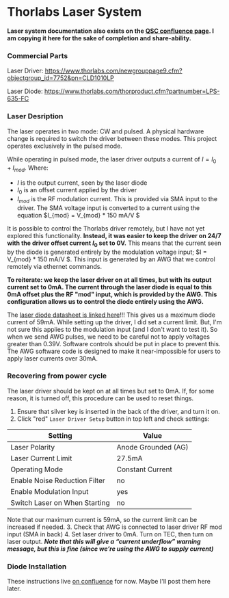# Thorlabs Laser System

**Laser system documentation also exists on the [QSC confluence page](https://confluence.qscience.org/display/1HTCSA/Thorlabs+Laser+System).  I am copying it here for the sake of completion and share-ability.**

### Commercial Parts
Laser Driver: https://www.thorlabs.com/newgrouppage9.cfm?objectgroup_id=7752&pn=CLD1010LP

Laser Diode: https://www.thorlabs.com/thorproduct.cfm?partnumber=LPS-635-FC

### Laser Desription
The laser operates in two mode: CW and pulsed.  A physical hardware change is required to switch the driver between these modes.  This project operates exclusively in the pulsed mode.

While operating in pulsed mode, the laser driver outputs a current of  $I = I_0 + I_{mod}$.  Where:
  * $I$ is the output current, seen by the laser diode
  * $I_0$ is an offset current applied by the driver
  * $I_{mod}$ is the RF modulation current.  This is provided via SMA input to the driver.  The SMA voltage input is converted to a current using the equation $I_{mod} = V_{mod} * 150 mA/V $

It is possible to control the Thorlabs driver remotely, but I have not yet explored this functionality.  **Instead, it was easier to keep the driver on 24/7 with the driver offset current $I_0$ set to 0V.**  This means that the current seen by the diode is generated entirely by the modulation voltage input; $I = V_{mod} * 150 mA/V $.  This input is generated by an AWG that we control remotely via ethernet commands.  

**To reiterate: we keep the laser driver on at all times, but with its output current set to 0mA.  The current through the laser diode is equal to this 0mA offset plus the RF "mod" input, which is provided by the AWG.  This configuration allows us to control the diode entirely using the AWG.**

The [laser diode datasheet is linked here](https://github.com/CosmiQuantum/MEMS_docs/blob/main/LOUD_optical/laser_diode_635nm.pdf)!!!  This gives us a maximum diode current of 59mA.  While setting up the driver, I did set a current limit.  But, I'm not sure this applies to the modulation input (and I don't want to test it).  So when we send AWG pulses, we need to be careful not to apply voltages greater than 0.39V.  Software controls should be put in place to prevent this. The AWG software code is designed to make it near-impossible for users to apply laser currents over 30mA.

### Recovering from power cycle
The laser driver should be kept on at all times but set to 0mA.  If, for some reason, it is turned off, this procedure can be used to reset things.
1. Ensure that silver key is inserted in the back of the driver, and turn it on.
2. Click "red" ``Laser Driver Setup`` button in top left and check settings:

| Setting    | Value |
| -------- | ------- |
| Laser Polarity | Anode Grounded (AG) |
| Laser Current Limit | 27.5mA |
| Operating Mode | Constant Current |
| Enable Noise Reduction Filter | no |
| Enable Modulation Input | yes |
| Switch Laser on When Starting | no |

Note that our maximum current is 59mA, so the current limit can be increased if needed.
3. Check that AWG is connected to laser driver RF mod input (SMA in back)
4. Set laser driver to 0mA.  Turn on TEC, then turn on laser output.  ***Note that this will give a “current underflow” warning message, but this is fine (since we’re using the AWG to supply current)***

### Diode Installation
These instructions live [on confluence](https://confluence.qscience.org/display/1HTCSA/Thorlabs+Laser+System) for now.  Maybe I'll post them here later.
